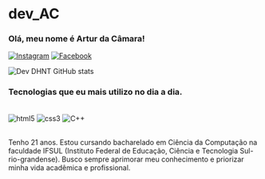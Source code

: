 # dev_AC
### Olá, meu nome é Artur da Câmara!
[![Instagram](https://img.shields.io/badge/Instagram-E4405F?style=for-the-badge&logo=instagram&logoColor=white)](https://www.instagram.com/arturdacamara/?next=%2F)
[![Facebook](https://img.shields.io/badge/Facebook-1877F2?style=for-the-badge&logo=facebook&logoColor=white)](https://www.facebook.com/artur.dacamara/)


![Dev DHNT GitHub stats](https://github-readme-stats.vercel.app/api?username=ArturCamara&show_icons=true&theme=synthwave) 



### Tecnologias que eu mais utilizo no dia a dia.
<div style="display: inline_block"><br/>
<img align="center" alt="html5" src="https://img.shields.io/badge/HTML5-E34F26?style=for-the-badge&logo=html5&logoColor=white" />
<img align="center" alt="css3" src="https://img.shields.io/badge/CSS3-1572B6?style=for-the-badge&logo=css3&logoColor=white" />
<img align="center" alt="C++" src="https://img.shields.io/badge/C%2B%2B-00599C?style=for-the-badge&logo=c%2B%2B&logoColor=white" />
</div><br/>

Tenho 21 anos. Estou cursando bacharelado em Ciência da Computação na faculdade IFSUL (Instituto Federal de Educação, Ciência e Tecnologia Sul-rio-grandense). Busco sempre aprimorar meu conhecimento e priorizar minha vida acadêmica e profissional.
